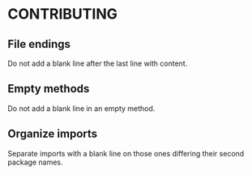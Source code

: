 # CONTRIBUTING

## File endings
Do not add a blank line after the last line with content.

## Empty methods
Do not add a blank line in an empty method.

## Organize imports
Separate imports with a blank line on those ones differing their second package names.